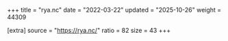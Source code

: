 +++
title = "rya.nc"
date = "2022-03-22"
updated = "2025-10-26"
weight = 44309

[extra]
source = "https://rya.nc/"
ratio = 82
size = 43
+++
